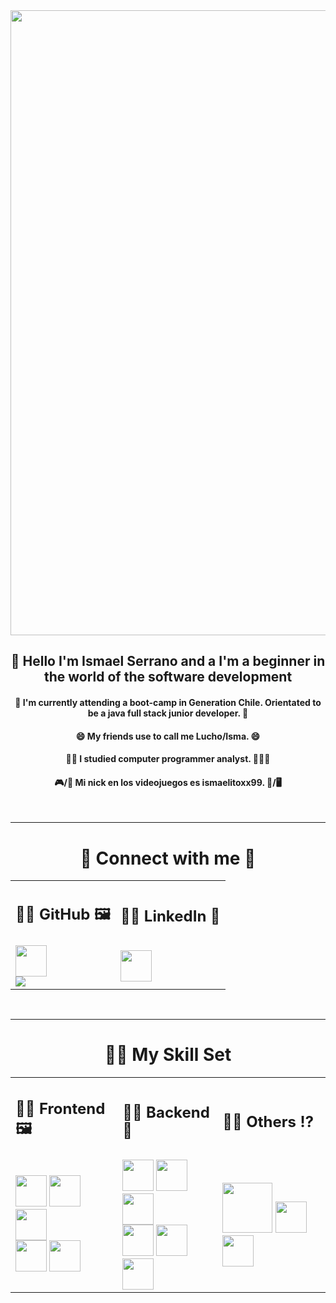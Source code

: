 <div align="center">
  <img  src="https://res.cloudinary.com/practicaldev/image/fetch/s--5SXqnWZ2--/c_imagga_scale,f_auto,fl_progressive,h_420,q_66,w_1000/https://dev-to-uploads.s3.amazonaws.com/i/2ciu6mo6r9x9zyverc10.gif" width="1000">
</div>

<h2 align="center"> 👋 Hello I'm Ismael Serrano and a I'm a beginner in the world of the software development </h2>
<h4 align="center">🌱 I'm currently attending a boot-camp in Generation Chile. Orientated to be a java full stack junior developer. 🌱</h4>
<h4 align="center"> 😄 My friends use to call me Lucho/Isma. 😄</h4>
<h4 align="center"> 👨‍🎓 I studied computer programmer analyst. 👨🏻‍💻 </h4>
<h4 align="center"> 🎮/👾 Mi nick en los videojuegos es ismaelitoxx99. 👾/🖥️ </h4>
<br><hr>
<h1 align="center"> 👀 Connect with me 👀</h1>


<table align="center"> 
  <tr>
    <td> <h2> 👨‍🎨 GitHub 🖼️ </h2> </td>
    <td> <h2> 👨‍🔬 LinkedIn 🧮 </h2> </td>
  </tr>
  
  <tr>
    <td> 
       <a href="https://github.com/luisserranom" >
        <img align="center" src="https://cdn-icons-png.flaticon.com/512/779/779088.png" width="50px">
        <br>
        <img align="center" src="https://img.shields.io/github/followers/luisserranom?style=social">
      </a>
    </td>
    <td>
      <a href="https://www.linkedin.com/in/luis-israel-serrano-miranda-888aa61b9/">
        <img src="https://cdn-icons-png.flaticon.com/512/174/174857.png" width="50px">
      </a>
    </td>
  </tr>
 </table>

<br><hr>
<h1 align="center" > 🤹🏻 My Skill Set </h1>
<table align="center"> 
  <tr>
    <td> <h2> 👨‍🎨 Frontend 🖼️ </h2> </td>
    <td> <h2> 👨‍🔬 Backend 🧮 </h2> </td>
    <td> <h2> 🤷🏼 Others ⁉️ </h2> </td>
  </tr>
  <tr>
    <td> 
      <img  src="https://cdn.iconscout.com/icon/free/png-256/react-2-458175.png" width="50px">
      <img  src="https://upload.wikimedia.org/wikipedia/commons/thumb/6/61/HTML5_logo_and_wordmark.svg/768px-HTML5_logo_and_wordmark.svg.png" width="50px">
      <img  src="https://alexandracch.github.io/portfolio/assets/img/skills-tech/css3.png" width="50px">
      <br>
      <img  src="https://upload.wikimedia.org/wikipedia/commons/thumb/b/b2/Bootstrap_logo.svg/512px-Bootstrap_logo.svg.png" width="50px">
      <img  src="https://logospng.org/download/javascript/logo-javascript-icon-1024.png" width="50px">
    </td>
    <td>
      <img  src="https://cdn-icons-png.flaticon.com/512/226/226777.png" width="50">
      <img  src="https://upload.wikimedia.org/wikipedia/commons/thumb/c/c3/Python-logo-notext.svg/1869px-Python-logo-notext.svg.png" width="50px">
      <img  src="https://www.pngkey.com/png/full/360-3603565_php-logo-png-logo-php.png" width="50px"> 
      <br>
      <img  src="https://pngimg.com/uploads/mysql/mysql_PNG11.png" width="50">
      <img  src="https://porcionesdecodigohome.files.wordpress.com/2021/01/pl-sql.png" width="50px">
      <img  src="https://miro.medium.com/max/500/1*AbiX4LwtSNozoyfypcKvEg.png" width="50px">
    </td>
    <td> 
      <img  src="https://www.freepnglogos.com/uploads/wordpress-logo-png/wordpress-logo-png-transparent-wordpress-logo-images-pluspng-6.png" width="80px">
      <img  src="https://cdn.iconscout.com/icon/free/png-256/social-285-116319.png" width="50px">
      <img  src="https://cdn-icons-png.flaticon.com/512/25/25231.png" width="50px">
    </td>
  </tr>

</table>

<!--
**luisserranom/luisserranom** is a ✨ _special_ ✨ repository because its `README.md` (this file) appears on your GitHub profile.

Here are some ideas to get you started:

- 🔭 I’m currently working on ...
- 🌱 I’m currently learning ...
- 👯 I’m looking to collaborate on ...
- 🤔 I’m looking for help with ...
- 💬 Ask me about ...
- 📫 How to reach me: ...
- 😄 Pronouns: ...
- ⚡ Fun fact: ...
-->
